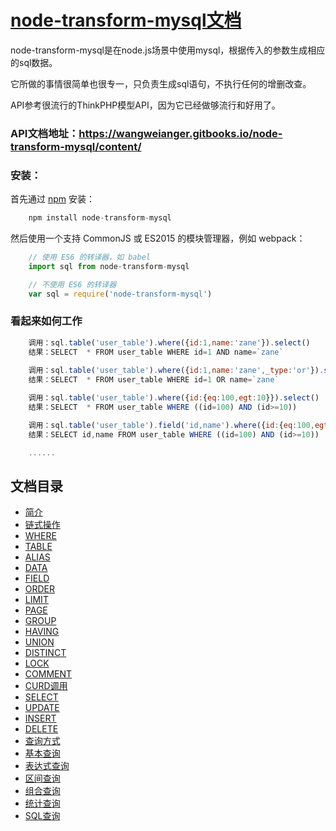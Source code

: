 # [node-transform-mysql文档](https://wangweianger.gitbooks.io/node-transform-mysql/content/)

node-transform-mysql是在node.js场景中使用mysql，根据传入的参数生成相应的sql数据。

它所做的事情很简单也很专一，只负责生成sql语句，不执行任何的增删改查。

API参考很流行的ThinkPHP模型API，因为它已经做够流行和好用了。


### API文档地址：https://wangweianger.gitbooks.io/node-transform-mysql/content/

### 安装：
首先通过 [npm](https://www.npmjs.com/) 安装：

```js
    npm install node-transform-mysql
```


然后使用一个支持 CommonJS 或 ES2015 的模块管理器，例如 webpack：

```js
    // 使用 ES6 的转译器，如 babel
    import sql from node-transform-mysql

    // 不使用 ES6 的转译器
    var sql = require('node-transform-mysql')

```


### 看起来如何工作
```js
    调用：sql.table('user_table').where({id:1,name:'zane'}).select()
    结果：SELECT  * FROM user_table WHERE id=1 AND name=`zane`
    
    调用：sql.table('user_table').where({id:1,name:'zane',_type:'or'}).select()
    结果：SELECT  * FROM user_table WHERE id=1 OR name=`zane`

    调用：sql.table('user_table').where({id:{eq:100,egt:10}}).select()
    结果：SELECT  * FROM user_table WHERE ((id=100) AND (id>=10))

    调用：sql.table('user_table').field('id,name').where({id:{eq:100,egt:10}}).select()
    结果：SELECT id,name FROM user_table WHERE ((id=100) AND (id>=10))

    ......

```


## 文档目录

* [简介](/docs/Introduction.md)
* [链式操作](/docs/guides/chain/README.md)
 * [WHERE](/docs/guides/chain/where.md)
 * [TABLE](/docs/guides/chain/table.md)
 * [ALIAS](/docs/guides/chain/alias.md)
 * [DATA](/docs/guides/chain/data.md)
 * [FIELD](/docs/guides/chain/field.md)
 * [ORDER](/docs/guides/chain/order.md)
 * [LIMIT](/docs/guides/chain/limit.md)
 * [PAGE](/docs/guides/chain/page.md)
 * [GROUP](/docs/guides/chain/group.md)
 * [HAVING](/docs/guides/chain/having.md)
 * [UNION](/docs/guides/chain/union.md)
 * [DISTINCT](/docs/guides/chain/distinct.md)
 * [LOCK](/docs/guides/chain/lock.md)
 * [COMMENT](/docs/guides/chain/comment.md)
* [CURD调用](/docs/guides/curd/README.md)
 * [SELECT](/docs/guides/curd/select.md)
 * [UPDATE](/docs/guides/curd/update.md)
 * [INSERT](/docs/guides/curd/insert.md)
 * [DELETE](/docs/guides/curd/delete.md)
* [查询方式](/docs/guides/advanced/README.md)
 * [基本查询](/docs/guides/advanced/basesearch.md)
 * [表达式查询](/docs/guides/advanced/bdssearch.md)
 * [区间查询](/docs/guides/advanced/qjsearch.md)
 * [组合查询](/docs/guides/advanced/zhsearch.md)
 * [统计查询](/docs/guides/advanced/tjsearch.md)
 * [SQL查询](/docs/guides/advanced/sqlsearch.md)




